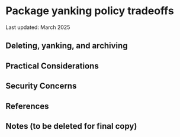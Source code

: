 # Package yanking policy tradeoffs

Last updated: March 2025

## Deleting, yanking, and archiving
## Practical Considerations
## Security Concerns
## References


## Notes (to be deleted for final copy)